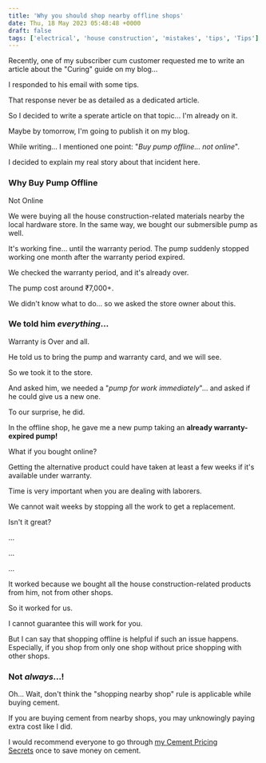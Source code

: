 ```yaml
---
title: 'Why you should shop nearby offline shops'
date: Thu, 18 May 2023 05:48:48 +0000
draft: false
tags: ['electrical', 'house construction', 'mistakes', 'tips', 'Tips']
---
```


Recently, one of my subscriber cum customer requested me to write an article about the "Curing" guide on my blog…

I responded to his email with some tips.

That response never be as detailed as a dedicated article.

So I decided to write a sperate article on that topic… I'm already on it.

Maybe by tomorrow, I'm going to publish it on my blog.

While writing… I mentioned one point: "_Buy pump offline… not online_".

I decided to explain my real story about that incident here.

### Why Buy Pump Offline  
Not Online

We were buying all the house construction-related materials nearby the local hardware store. In the same way, we bought our submersible pump as well.

It's working fine… until the warranty period. The pump suddenly stopped working one month after the warranty period expired.

We checked the warranty period, and it's already over.

The pump cost around ₹7,000+.

We didn't know what to do… so we asked the store owner about this.

### We told him _everything_…  
Warranty is Over and all.

He told us to bring the pump and warranty card, and we will see.

So we took it to the store.

And asked him, we needed a "_pump for work immediately_"… and asked if he could give us a new one.

To our surprise, he did.

In the offline shop, he gave me a new pump taking an **already warranty-expired pump!**

What if you bought online?

Getting the alternative product could have taken at least a few weeks if it's available under warranty. 

Time is very important when you are dealing with laborers.

We cannot wait weeks by stopping all the work to get a replacement.  

Isn't it great?

...

...

...

It worked because we bought all the house construction-related products from him, not from other shops.

So it worked for us.

I cannot guarantee this will work for you.

But I can say that shopping offline is helpful if such an issue happens. Especially, if you shop from only one shop without price shopping with other shops.

### **Not **_always_**...!**

Oh… Wait, don't think the "shopping nearby shop" rule is applicable while buying cement.

If you are buying cement from nearby shops, you may unknowingly paying extra cost like I did.

I would recommend everyone to go through [my Cement Pricing Secrets](https://houseconstructionguide.com/cement-pricing-secrets/) once to save money on cement.